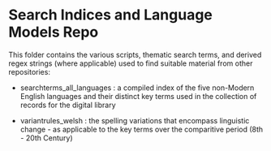 # Search Indices and Language Models Repo

This folder contains the various scripts, thematic search terms, and derived regex strings (where applicable) used to find suitable material from other repositories:


- searchterms_all_languages : a compiled index of the five non-Modern English languages and their distinct key terms used in the collection of records for the digital library

- variantrules_welsh : the spelling variations that encompass linguistic change - as applicable to the key terms over the comparitive period (8th - 20th Century)
